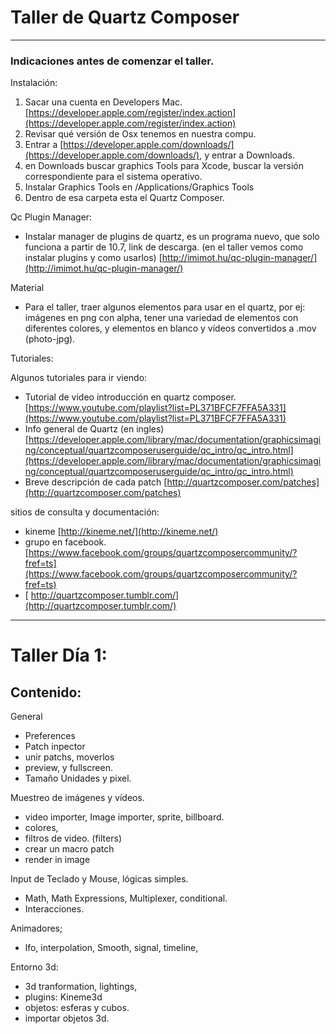 # Taller de Quartz Composer


----
### Indicaciones antes de comenzar el taller.



Instalación:

1. Sacar una cuenta en Developers Mac. [https://developer.apple.com/register/index.action](https://developer.apple.com/register/index.action)
2. Revisar qué versión de Osx tenemos en nuestra compu.
3. Entrar a [https://developer.apple.com/downloads/](https://developer.apple.com/downloads/), y entrar a Downloads.
4. en Downloads buscar graphics Tools para Xcode,  buscar la versión correspondiente para el sistema operativo.
5. Instalar Graphics Tools en /Applications/Graphics Tools
6. Dentro de esa carpeta esta el Quartz Composer.
 	
Qc Plugin Manager:

- Instalar manager de plugins de quartz, es un programa nuevo, que solo funciona a partir de 10.7,  link de descarga.  (en el taller vemos como instalar plugins y como usarlos)  [http://imimot.hu/qc-plugin-manager/](http://imimot.hu/qc-plugin-manager/)

Material

- Para el taller, traer algunos elementos para  usar en el quartz, por ej:  imágenes en png con alpha, tener una variedad de elementos con diferentes colores, y elementos en blanco y vídeos convertidos a .mov (photo-jpg).


Tutoriales:

Algunos tutoriales para ir viendo:

- Tutorial de video introducción en quartz composer. [https://www.youtube.com/playlist?list=PL371BFCF7FFA5A331](https://www.youtube.com/playlist?list=PL371BFCF7FFA5A331)
- Info general de Quartz (en ingles) [https://developer.apple.com/library/mac/documentation/graphicsimaging/conceptual/quartzcomposeruserguide/qc_intro/qc_intro.html](https://developer.apple.com/library/mac/documentation/graphicsimaging/conceptual/quartzcomposeruserguide/qc_intro/qc_intro.html)
- Breve descripción de cada patch [http://quartzcomposer.com/patches](http://quartzcomposer.com/patches)

sitios de consulta y documentación:
	
- kineme [http://kineme.net/](http://kineme.net/)
- grupo en facebook. [https://www.facebook.com/groups/quartzcomposercommunity/?fref=ts](https://www.facebook.com/groups/quartzcomposercommunity/?fref=ts)
- [
http://quartzcomposer.tumblr.com/](http://quartzcomposer.tumblr.com/)

----
	
# Taller Día 1:
## Contenido:

General

- Preferences
- Patch inpector
- unir patchs, moverlos
- preview, y fullscreen.
- Tamaño Unidades y pixel.
	 	
Muestreo de imágenes y vídeos.

- video importer, Image importer, sprite, billboard.
- colores, 
- filtros de video. (filters)
- crear un macro patch
- render in image
	
Input de Teclado y Mouse, lógicas simples.

- Math, Math Expressions, Multiplexer, conditional.
- Interacciones.
	
Animadores;

- lfo, interpolation, Smooth, signal, timeline,

Entorno 3d:

- 3d tranformation, lightings, 
- plugins: Kineme3d
- objetos: esferas y cubos.
- importar objetos 3d.




